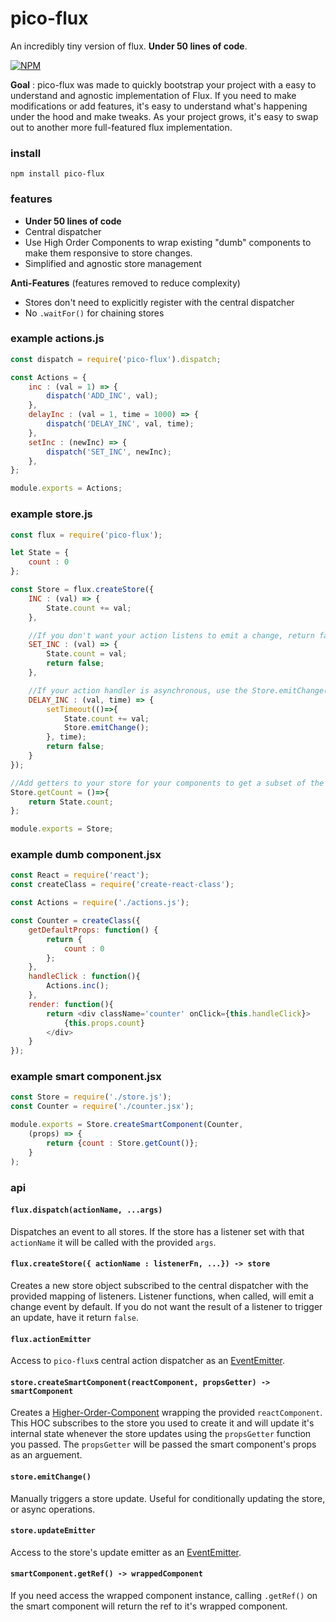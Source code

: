 # pico-flux
An incredibly tiny version of flux. **Under 50 lines of code**.

[![NPM](https://nodei.co/npm/pico-flux.png)](https://nodei.co/npm/pico-flux/)

**Goal** : pico-flux was made to quickly bootstrap your project with a easy to understand and agnostic implementation of Flux.
If you need to make modifications or add features, it's easy to understand what's happening under the hood and make tweaks.
As your project grows, it's easy to swap out to another more full-featured flux implementation.


### install

```
npm install pico-flux
```

### features

- **Under 50 lines of code**
- Central dispatcher
- Use High Order Components to wrap existing "dumb" components to make them responsive to store changes.
- Simplified and agnostic store management

**Anti-Features** (features removed to reduce complexity)

- Stores don't need to explicitly register with the central dispatcher
- No `.waitFor()` for chaining stores


### example actions.js
```js
const dispatch = require('pico-flux').dispatch;

const Actions = {
    inc : (val = 1) => {
        dispatch('ADD_INC', val);
    },
    delayInc : (val = 1, time = 1000) => {
        dispatch('DELAY_INC', val, time);
    },
    setInc : (newInc) => {
        dispatch('SET_INC', newInc);
    },
};

module.exports = Actions;
```

### example store.js
```js
const flux = require('pico-flux');

let State = {
    count : 0
};

const Store = flux.createStore({
    INC : (val) => {
        State.count += val;
    },

    //If you don't want your action listens to emit a change, return false
    SET_INC : (val) => {
        State.count = val;
        return false;
    },

    //If your action handler is asynchronous, use the Store.emitChange() to trigger a store update manually.
    DELAY_INC : (val, time) => {
        setTimeout(()=>{
            State.count += val;
            Store.emitChange();
        }, time);
        return false;
    }
});

//Add getters to your store for your components to get a subset of the store's state
Store.getCount = ()=>{
    return State.count;
};

module.exports = Store;
```

### example dumb component.jsx
```js
const React = require('react');
const createClass = require('create-react-class');

const Actions = require('./actions.js');

const Counter = createClass({
    getDefaultProps: function() {
        return {
            count : 0
        };
    },
    handleClick : function(){
        Actions.inc();
    },
    render: function(){
        return <div className='counter' onClick={this.handleClick}>
            {this.props.count}
        </div>
    }
});
```

### example smart component.jsx
```jsx
const Store = require('./store.js');
const Counter = require('./counter.jsx');

module.exports = Store.createSmartComponent(Counter,
    (props) => {
        return {count : Store.getCount()};
    }
);
```

### api

#### `flux.dispatch(actionName, ...args)`
Dispatches an event to all stores. If the store has a listener set with that `actionName` it will be called with the provided `args`.

#### `flux.createStore({ actionName : listenerFn, ...}) -> store`
Creates a new store object subscribed to the central dispatcher with the provided mapping of listeners. Listener functions, when called, will emit a change event by default. If you do not want the result of a listener to trigger an update, have it return `false`.

#### `flux.actionEmitter`
Access to `pico-flux`s central action dispatcher as an [EventEmitter](https://nodejs.org/api/events.html#events_class_eventemitter).

#### `store.createSmartComponent(reactComponent, propsGetter) -> smartComponent`
Creates a [Higher-Order-Component](https://facebook.github.io/react/blog/2016/07/13/mixins-considered-harmful.html#higher-order-components-explained) wrapping the provided `reactComponent`. This HOC subscribes to the store you used to create it and will update it's internal state whenever the store updates using the `propsGetter` function you passed. The `propsGetter` will be passed the smart component's props as an arguement.

#### `store.emitChange()`
Manually triggers a store update. Useful for conditionally updating the store, or async operations.

#### `store.updateEmitter`
Access to the store's update emitter as an [EventEmitter](https://nodejs.org/api/events.html#events_class_eventemitter).

#### `smartComponent.getRef() -> wrappedComponent`
If you need access the wrapped component instance, calling `.getRef()` on the smart component will return the ref to it's wrapped component.



